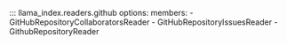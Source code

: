 ::: llama_index.readers.github
    options:
      members:
        - GitHubRepositoryCollaboratorsReader
        - GitHubRepositoryIssuesReader
        - GithubRepositoryReader
